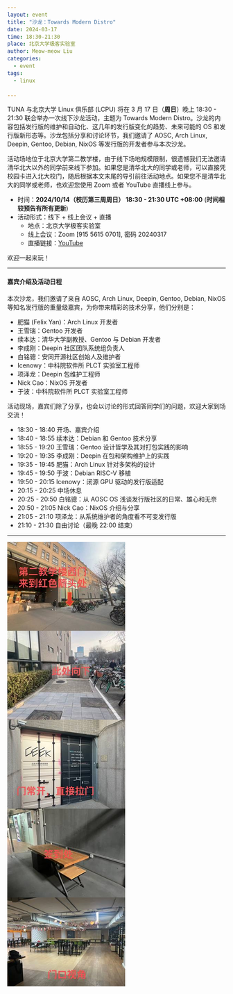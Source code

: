```yaml
---
layout: event
title: "沙龙：Towards Modern Distro"
date: 2024-03-17
time: 18:30-21:30
place: 北京大学极客实验室
author: Meow-meow Liu
categories:
  - event
tags:
  - linux

---
```


TUNA 与北京大学 Linux 俱乐部 (LCPU) 将在 3 月 17 日（**周日**）晚上 18:30 - 21:30 联合举办一次线下沙龙活动，主题为 Towards Modern Distro。沙龙的内容包括发行版的维护和自动化、这几年的发行版变化的趋势、未来可能的 OS 和发行版新形态等。沙龙包括分享和讨论环节，我们邀请了 AOSC, Arch Linux, Deepin, Gentoo, Debian, NixOS 等发行版的开发者参与本次沙龙。

活动场地位于北京大学第二教学楼，由于线下场地规模限制，很遗憾我们无法邀请清华北大以外的同学前来线下参加。如果您是清华北大的同学或老师，可以直接凭校园卡进入北大校门，随后根据本文末尾的导引前往活动地点。如果您不是清华北大的同学或老师，也欢迎您使用 Zoom 或者 YouTube 直播线上参与。

* 时间：**2024/10/14（校历第三周周日） 18:30 - 21:30 UTC +08:00** (**时间相较预告有所有更新**)
* 活动形式：线下 + 线上会议 + 直播
  * 地点：北京大学极客实验室
  * 线上会议：Zoom [915 5615 0701], 密码 20240317
  * 直播链接：[YouTube](https://youtube.com/live/TOJdlx2TbYk)

欢迎一起来玩！

---

#### 嘉宾介绍及活动日程

本次沙龙，我们邀请了来自 AOSC, Arch Linux, Deepin, Gentoo, Debian, NixOS 等知名发行版的重量级嘉宾，为你带来精彩的技术分享，他们分别是：

- 肥猫 (Felix Yan)：Arch Linux 开发者
- 王雪瑞：Gentoo 开发者
- 续本达：清华大学副教授、Gentoo 与 Debian 开发者
- 李成刚：Deepin 社区团队系统组负责人
- 白铭骢：安同开源社区创始人及维护者
- Icenowy：中科院软件所 PLCT 实验室工程师
- 项泽龙：Deepin 包维护工程师
- Nick Cao：NixOS 开发者
- 于波：中科院软件所 PLCT 实验室工程师

活动现场，嘉宾们除了分享，也会以讨论的形式回答同学们的问题，欢迎大家到场交流！

- 18:30 - 18:40 开场、嘉宾介绍
- 18:40 - 18:55 续本达：Debian 和 Gentoo 技术分享
- 18:55 - 19:20 王雪瑞：Gentoo 设计哲学及其对打包实践的影响
- 19:20 - 19:35 李成刚：Deepin 在包和架构维护上的实践
- 19:35 - 19:45 肥猫：Arch Linux 针对多架构的设计
- 19:45 - 19:50 于波：Debian RISC-V 移植
- 19:50 - 20:15 Icenowy：闭源 GPU 驱动的发行版适配
- 20:15 - 20:25 中场休息
- 20:25 - 20:50 白铭骢：从 AOSC OS 浅谈发行版社区的日常、雄心和无奈
- 20:50 - 21:05 Nick Cao：NixOS 介绍与分享
- 21:05 - 21:10 项泽龙：从系统维护者的角度看不可变发行版
- 21:10 - 21:30 自由讨论（最晚 22:00 结束）

---

![GEEKLAB](/assets/img/events/pku-geeklab.jpg)
